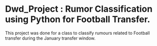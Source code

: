 # Dwd_Project : Rumor Classification using Python for Football Transfer.


This project was done for a class to classify rumours related to Football transfer during the January transfer window.
